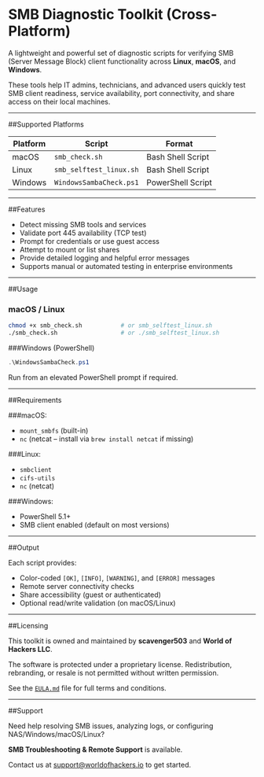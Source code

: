 # SMB Diagnostic Toolkit (Cross-Platform)

A lightweight and powerful set of diagnostic scripts for verifying SMB (Server Message Block) client functionality across **Linux**, **macOS**, and **Windows**.

These tools help IT admins, technicians, and advanced users quickly test SMB client readiness, service availability, port connectivity, and share access on their local machines.

---

##Supported Platforms

| Platform | Script                     | Format            |
|----------|----------------------------|-------------------|
| macOS    | `smb_check.sh`             | Bash Shell Script |
| Linux    | `smb_selftest_linux.sh`    | Bash Shell Script |
| Windows  | `WindowsSambaCheck.ps1`    | PowerShell Script |

---

##Features

- Detect missing SMB tools and services
- Validate port 445 availability (TCP test)
- Prompt for credentials or use guest access
- Attempt to mount or list shares
- Provide detailed logging and helpful error messages
- Supports manual or automated testing in enterprise environments

---

##Usage

### macOS / Linux

```bash
chmod +x smb_check.sh           # or smb_selftest_linux.sh
./smb_check.sh                  # or ./smb_selftest_linux.sh
```

###Windows (PowerShell)

```powershell
.\WindowsSambaCheck.ps1
```

Run from an elevated PowerShell prompt if required.

---

##Requirements

###macOS:
- `mount_smbfs` (built-in)
- `nc` (netcat – install via `brew install netcat` if missing)

###Linux:
- `smbclient`
- `cifs-utils`
- `nc` (netcat)

###Windows:
- PowerShell 5.1+
- SMB client enabled (default on most versions)

---

##Output

Each script provides:

- Color-coded `[OK]`, `[INFO]`, `[WARNING]`, and `[ERROR]` messages
- Remote server connectivity checks
- Share accessibility (guest or authenticated)
- Optional read/write validation (on macOS/Linux)

---

##Licensing

This toolkit is owned and maintained by **scavenger503** and **World of Hackers LLC**.

The software is protected under a proprietary license. Redistribution, rebranding, or resale is not permitted without written permission.

See the [`EULA.md`](EULA.md) file for full terms and conditions.

---

##Support

Need help resolving SMB issues, analyzing logs, or configuring NAS/Windows/macOS/Linux?

**SMB Troubleshooting & Remote Support** is available.

Contact us at [support@worldofhackers.io](mailto:support@worldofhackers.io) to get started.
